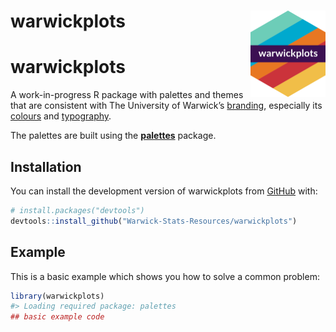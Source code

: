
<!-- README.md is generated from README.Rmd. Please edit that file -->

# warwickplots <img src="man/figures/logo.png" align="right" height="138" alt="" />

<!-- badges: start -->
<!-- badges: end -->

# warwickplots

A work-in-progress R package with palettes and themes that are
consistent with The University of Warwick’s
[branding](https://warwick.ac.uk/about/brand/brand-guidelines/),
especially its
[colours](https://warwick.ac.uk/about/brand/brand-guidelines/colours/)
and
[typography](https://warwick.ac.uk/about/brand/brand-guidelines/typography/).

The palettes are built using the
[**palettes**](https://mccarthy-m-g.github.io/palettes/index.html)
package.

## Installation

You can install the development version of warwickplots from
[GitHub](https://github.com/) with:

``` r
# install.packages("devtools")
devtools::install_github("Warwick-Stats-Resources/warwickplots")
```

## Example

This is a basic example which shows you how to solve a common problem:

``` r
library(warwickplots)
#> Loading required package: palettes
## basic example code
```
